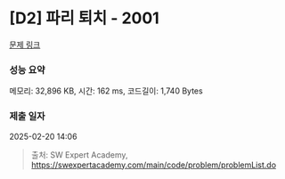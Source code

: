 # [D2] 파리 퇴치 - 2001 

[문제 링크](https://swexpertacademy.com/main/code/problem/problemDetail.do?contestProbId=AV5PzOCKAigDFAUq) 

### 성능 요약

메모리: 32,896 KB, 시간: 162 ms, 코드길이: 1,740 Bytes

### 제출 일자

2025-02-20 14:06



> 출처: SW Expert Academy, https://swexpertacademy.com/main/code/problem/problemList.do